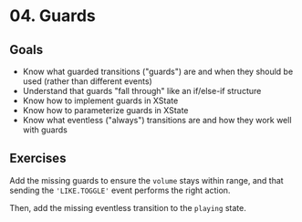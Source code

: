 # 04. Guards

## Goals

- Know what guarded transitions ("guards") are and when they should be used (rather than different events)
- Understand that guards "fall through" like an if/else-if structure
- Know how to implement guards in XState
- Know how to parameterize guards in XState
- Know what eventless ("always") transitions are and how they work well with guards

## Exercises

Add the missing guards to ensure the `volume` stays within range, and that sending the `'LIKE.TOGGLE'` event performs the right action.

Then, add the missing eventless transition to the `playing` state.
